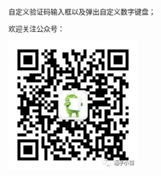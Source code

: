 自定义验证码输入框以及弹出自定义数字键盘；

欢迎关注公众号：

![avatar](https://github.com/qxf323/-Android-/blob/master/img/gzh.jpg)
